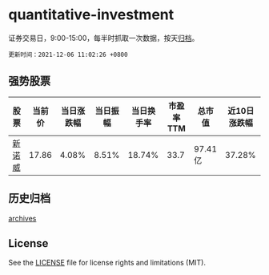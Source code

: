# quantitative-investment

证券交易日，9:00-15:00，每半时抓取一次数据，按天[归档](archives)。

`更新时间：2021-12-06 11:02:26 +0800`

## 强势股票

|股票|当前价|当日涨跌幅|当日振幅|当日换手率|市盈率TTM|总市值|近10日涨跌幅|
|----|----|----|----|----|----|----|----|
|[新诺威](https://xueqiu.com/S/SZ300765)|17.86|4.08%|8.51%|18.74%|33.7|97.41亿|37.28%|

## 历史归档

[archives](archives)

## License

See the [LICENSE](LICENSE) file for license rights and limitations (MIT).
